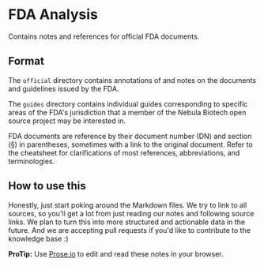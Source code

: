 # FDA Analysis

Contains notes and references for official FDA documents.

## Format

The `official` directory contains annotations of and notes on the documents and guidelines issued by the FDA.

The `guides` directory contains individual guides corresponding to specific areas of the FDA's jurisdiction that a member of the Nebula Biotech open source project may be interested in.

FDA documents are reference by their document number (DN) and section ([&sect;](https://en.wikipedia.org/wiki/Section_sign)) in parentheses, sometimes with a link to the original document. Refer to the cheatsheet for clarifications of most references, abbreviations, and terminologies.

## How to use this

Honestly, just start poking around the Markdown files. We try to link to all sources, so you'll get a lot from just reading our notes and following source links. We plan to turn this into more structured and actionable data in the future. And we are accepting pull requests if you'd like to contribute to the knowledge base :)

**ProTip:** Use [Prose.io](http://prose.io/#nebulabio/fda) to edit and read these notes in your browser.